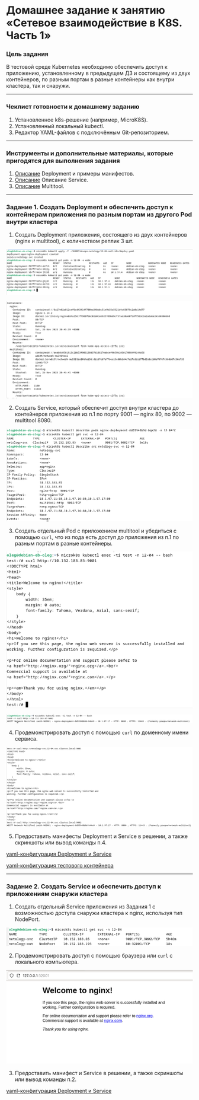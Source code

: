 # Домашнее задание к занятию «Сетевое взаимодействие в K8S. Часть 1»

### Цель задания

В тестовой среде Kubernetes необходимо обеспечить доступ к приложению, установленному в предыдущем ДЗ и состоящему из двух контейнеров, по разным портам в разные контейнеры как внутри кластера, так и снаружи.

------

### Чеклист готовности к домашнему заданию

1. Установленное k8s-решение (например, MicroK8S).
2. Установленный локальный kubectl.
3. Редактор YAML-файлов с подключённым Git-репозиторием.

------

### Инструменты и дополнительные материалы, которые пригодятся для выполнения задания

1. [Описание](https://kubernetes.io/docs/concepts/workloads/controllers/deployment/) Deployment и примеры манифестов.
2. [Описание](https://kubernetes.io/docs/concepts/services-networking/service/) Описание Service.
3. [Описание](https://github.com/wbitt/Network-MultiTool) Multitool.

------

### Задание 1. Создать Deployment и обеспечить доступ к контейнерам приложения по разным портам из другого Pod внутри кластера

1. Создать Deployment приложения, состоящего из двух контейнеров (nginx и multitool), с количеством реплик 3 шт.

![12-04-01](./12-04-01.png)

![12-04-02](./12-04-02.png)

2. Создать Service, который обеспечит доступ внутри кластера до контейнеров приложения из п.1 по порту 9001 — nginx 80, по 9002 — multitool 8080.

![12-04-03](./12-04-03.png)

3. Создать отдельный Pod с приложением multitool и убедиться с помощью `curl`, что из пода есть доступ до приложения из п.1 по разным портам в разные контейнеры. 

![12-04-04](./12-04-04.png)

![12-04-05](./12-04-05.png)

4. Продемонстрировать доступ с помощью `curl` по доменному имени сервиса.

![12-04-06](./12-04-06.png)

5. Предоставить манифесты Deployment и Service в решении, а также скриншоты или вывод команды п.4.

[yaml-конфигурация Deployment и Service](./deploy.yaml)

[yaml-конфигурация тестового контейнера](./multitool.yaml)

------

### Задание 2. Создать Service и обеспечить доступ к приложениям снаружи кластера

1. Создать отдельный Service приложения из Задания 1 с возможностью доступа снаружи кластера к nginx, используя тип NodePort.

![12-04-07](./12-04-07.png)

2. Продемонстрировать доступ с помощью браузера или `curl` с локального компьютера.

![12-04-08](./12-04-08.png)

3. Предоставить манифест и Service в решении, а также скриншоты или вывод команды п.2.

[yaml-конфигурация Deployment и Service](./deploy.yaml)